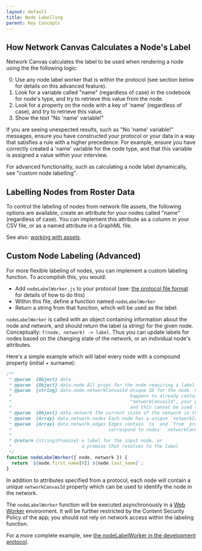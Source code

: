 ```yaml
---
layout: default
title: Node Labelling
parent: Key Concepts
---
```


## How Network Canvas Calculates a Node's Label

Network Canvas calculates the label to be used when rendering a node using the the following logic:

  0. Use any node label worker that is within the protocol (see section below for details on this advanced feature).
  1. Look for a variable called "name" (regardless of case) in the codebook for node's type, and try to retrieve this value from the node.
  2. Look for a property on the node with a key of 'name' (regardless of case), and try to retrieve this value.
  3. Show the text "No 'name' variable!"

If you are seeing unexpected results, such as "No 'name' variable!" messages, ensure you have constructed your protocol or your data in a way that satisfies a rule with a higher precedence. For example, ensure you have correctly created a 'name' variable for the node type, and that this variable is assigned a value within your interview.

For advanced functionality, such as calculating a node label dynamically, see "custom node labelling".

## Labelling Nodes from Roster Data
To control the labeling of nodes from network file assets, the following options are available, create an attribute for your nodes called "name" (regardless of case). You can implement this attribute as a column in your CSV file, or as a named attribute in a GraphML file.

See also: [working with assets](./assets.md).

## Custom Node Labeling (Advanced)

For more flexible labeling of nodes, you can implement a custom labeling function. To accomplish this, you would:

- Add `nodeLabelWorker.js` to your protocol (see: [the protocol file format](../technical-documentation/protocol-file-format.md) for details of how to do this)
- Within this file, define a function named `nodeLabelWorker`
- Return a string from that function, which will be used as the label.

`nodeLabelWorker` is called with an object containing information about the node and network, and should return the label (a string) for the given node. Conceptually: `f(node, network) -> label`. Thus you can update labels for nodes based on the changing state of the network, or an individual node's attributes.

Here's a simple example which will label every node with a compound property (initial + surname):

```javascript
/**
 * @param  {Object} data
 * @param  {Object} data.node All props for the node requiring a label
 * @param  {string} data.node.networkCanvasId Unique ID for the node. Note that if your data
 *                                            happens to already contain a property named
 *                                            "networkCanvasId", your prop will take precedence,
 *                                            and this cannot be used to identify edge connections.
 * @param  {Object} data.network The current state of the network in this session
 * @param  {Array} data.network.nodes Each node has a unique `networkCanvasId` prop
 * @param  {Array} data.network.edges Edges contain `to` and `from` props which
 *                                    correspond to nodes' `networkCanvasId` values
 *
 * @return {string|Promise} a label for the input node, or
 *                          a promise that resolves to the label
 */
function nodeLabelWorker({ node, network }) {
  return `${node.first_name[0]} ${node.last_name}`;
}
```

In addition to attributes specified from a protocol, each node will contain a unique `networkCanvasId` property which can be used to identify the node in the network.

The `nodeLabelWorker` function will be executed asynchronously in a [Web Worker](https://developer.mozilla.org/en-US/docs/Web/API/Web_Workers_API/Using_web_workers) environment. It will be further restricted by the Content Security Policy of the app; you should not rely on network access within the labeling function.

For a more complete example, see [the nodeLabelWorker in the development protocol](https://github.com/codaco/development-protocol/blob/master/nodeLabelWorker.js).
